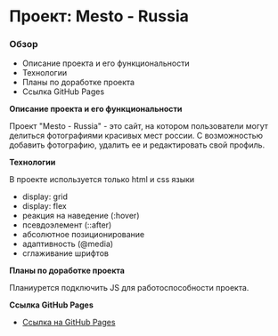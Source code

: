 # Проект: Mesto - Russia

### Обзор
* Описание проекта и его функциональности
* Технологии
* Планы по доработке проекта
* Ссылка GitHub Pages


**Описание проекта и его функциональности**

Проект "Mesto - Russia" - это сайт, на котором пользователи могут делиться фотографиями красивых мест россии. С возможностью добавить фотографию, удалить ее и редактировать свой профиль.


**Технологии**

В проекте используется только html и css языки
* display: grid
* display: flex
* реакция на наведение (:hover)
* псевдоэлемент (::after)
* абсолютное позиционирование
* адаптивность (@media)
* сглаживание шрифтов


**Планы по доработке проекта**

Планиурется подключить JS для работоспособности проекта.


**Ссылка GitHub Pages**

* [Ссылка на GitHub Pages](https://meduscode.github.io/mesto-project/)
